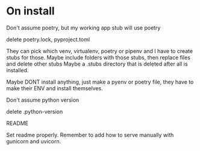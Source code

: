 # On install

Don't assume poetry, but my working app stub will use poetry

delete poetry.lock, pyproject.toml

They can pick which venv, virtualenv, poetry or pipenv and I have to create stubs for those.
Maybe include folders with those stubs, then replace files and delete other stubs
Maybe a .stubs directory that is deleted after all is installed.

Maybe DONT install anything, just make a pyenv or poetry file, they have to make their ENV and install themselves.




Don't assume python version

delete .python-version


README

Set readme properly.  Remember to add how to serve manually with gunicorn and uvicorn.


